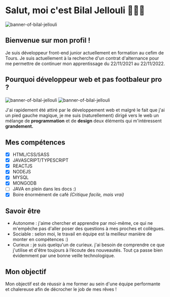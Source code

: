 # Salut, moi c'est Bilal Jellouli 👨🏻‍💻

<img src="https://zupimages.net/up/21/37/dj7y.png" alt="banner-of-bilal-jellouli" >

## Bienvenue sur mon profil !

Je suis développeur front-end junior actuellement en formation au cefim de Tours. 
Je suis actuellement à la recherche d'un contrat d'alternance pour me permettre de continuer mon apprentissage du 22/11/2021 au 22/11/2022. 

## Pourquoi développeur web et pas footbaleur pro ?

<img align="center" src="https://thumbs.gfycat.com/AchingIdolizedLaughingthrush-size_restricted.gif" alt="banner-of-bilal-jellouli" >
<img align="center" src="https://zupimages.net/up/21/37/jy1f.png" alt="banner-of-bilal-jellouli" >

J'ai rapidement été attiré par le développement web et malgré le fait que j'ai un pied gauche magique, je me suis (naturellement) dirigé vers le web un mélange de **programmation** et
de **design** deux éléments qui m'intéressent **grandement.**

## Mes compétences 

  - [x] HTML/CSS/SASS
  - [x] JAVASCRIPT/TYPESCRIPT
  - [x] REACTJS
  - [x] NODEJS
  - [x] MYSQL
  - [X] MONGODB 
  - [ ] JAVA en plein dans les docs :) 
  - [x] Boire énormément de café *(Critique facile, mais vrai)*
 
## Savoir être 
  - Autonome : j'aime chercher et apprendre par moi-même, ce qui ne m'empêche pas d'aller poser des questions à mes proches et collègues. 
  - Sociable : selon moi, le travail en équipe est la meilleur manière de monter en compétences :)
  - Curieux  : je suis quelqu'un de curieux. j'ai besoin de comprendre ce que j'utilise et d'être toujours à l’écoute des nouveautés. Tout ça passe bien             évidemment par une bonne veille technologique.

## Mon objectif 

Mon objectif est de réussir à me former au sein d'une équipe performante et chalereuse afin de décrocher le job de mes rêves ! 




